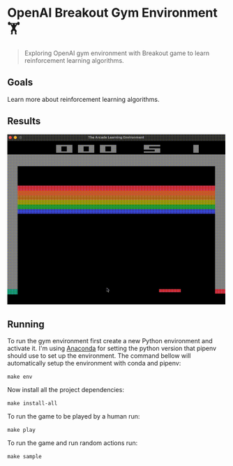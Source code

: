 # OpenAI Breakout Gym Environment 🏋️

> Exploring OpenAI gym environment with Breakout game to learn reinforcement learning algorithms.

## Goals

Learn more about reinforcement learning algorithms.

## Results

<img src="resources/sample.gif" width="500px" alt="Sample" />

## Running

To run the gym environment first create a new Python environment and activate it. I'm using [Anaconda](https://www.anaconda.com/) for setting the python version that pipenv should use to set up the environment. The command bellow will automatically setup the environment with conda and pipenv:

```shell
make env
```

Now install all the project dependencies:

```shell
make install-all
```

To run the game to be played by a human run:

```shell
make play
```

To run the game and run random actions run:

```shell
make sample
```
